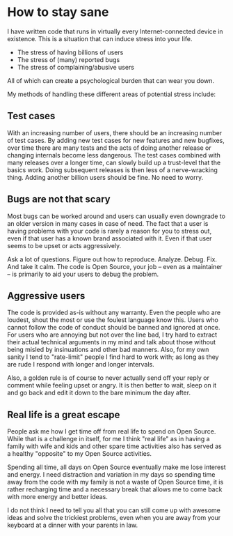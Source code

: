 # How to stay sane

I have written code that runs in virtually every Internet-connected device in
existence. This is a situation that can induce stress into your life.

- The stress of having billions of users
- The stress of (many) reported bugs
- The stress of complaining/abusive users

All of which can create a psychological burden that can wear you down.

My methods of handling these different areas of potential stress include:

## Test cases

With an increasing number of users, there should be an increasing number of
test cases. By adding new test cases for new features and new bugfixes, over
time there are many tests and the acts of doing another release or changing
internals become less dangerous. The test cases combined with many releases
over a longer time, can slowly build up a trust-level that the basics
work. Doing subsequent releases is then less of a nerve-wracking thing. Adding
another billion users should be fine. No need to worry.

## Bugs are not that scary

Most bugs can be worked around and users can usually even downgrade to an
older version in many cases in case of need. The fact that a user is having
problems with your code is rarely a reason for you to stress out, even if that
user has a known brand associated with it. Even if that user seems to be upset
or acts aggressively.

Ask a lot of questions. Figure out how to reproduce. Analyze. Debug. Fix. And
take it calm. The code is Open Source, your job – even as a maintainer – is
primarily to aid your users to debug the problem.

## Aggressive users

The code is provided as-is without any warranty. Even the people who are
loudest, shout the most or use the foulest language know this. Users who
cannot follow the code of conduct should be banned and ignored at once. For
users who are annoying but not over the line bad, I try hard to extract their
actual technical arguments in my mind and talk about those without being
misled by insinuations and other bad manners. Also, for my own sanity I tend
to "rate-limit" people I find hard to work with; as long as they are rude I
respond with longer and longer intervals.

Also, a golden rule is of course to never actually send off your reply or
comment while feeling upset or angry. It is then better to wait, sleep on it
and go back and edit it down to the bare minimum the day after.

## Real life is a great escape

People ask me how I get time off from real life to spend on Open Source. While
that is a challenge in itself, for me I think "real life" as in having a
family with wife and kids and other spare time activities also has served as a
healthy "opposite" to my Open Source activities.

Spending all time, all days on Open Source eventually make me lose interest
and energy. I need distraction and variation in my days so spending time away
from the code with my family is not a waste of Open Source time, it is rather
recharging time and a necessary break that allows me to come back with more
energy and better ideas.

I do not think I need to tell you all that you can still come up with awesome
ideas and solve the trickiest problems, even when you are away from your
keyboard at a dinner with your parents in law.
